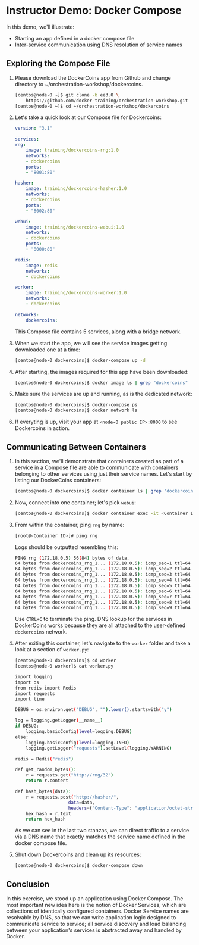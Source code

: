 # Instructor Demo: Docker Compose

In this demo, we'll illustrate:

 - Starting an app defined in a docker compose file
 - Inter-service communication using DNS resolution of service names

## Exploring the Compose File

1.  Please download the DockerCoins app from Github and change directory to ~/orchestration-workshop/dockercoins.

    ```bash
    [centos@node-0 ~]$ git clone -b ee3.0 \
        https://github.com/docker-training/orchestration-workshop.git
    [centos@node-0 ~]$ cd ~/orchestration-workshop/dockercoins
    ```

2.  Let's take a quick look at our Compose file for Dockercoins:

    ```yaml
    version: "3.1"

    services:
    rng:
        image: training/dockercoins-rng:1.0
        networks:
        - dockercoins
        ports:
        - "8001:80"

    hasher:
        image: training/dockercoins-hasher:1.0
        networks:
        - dockercoins
        ports:
        - "8002:80"

    webui:
        image: training/dockercoins-webui:1.0
        networks:
        - dockercoins
        ports:
        - "8000:80"

    redis:
        image: redis
        networks:
        - dockercoins

    worker:
        image: training/dockercoins-worker:1.0
        networks:
        - dockercoins

    networks:
        dockercoins:
    ```

    This Compose file contains 5 services, along with a bridge network.

3.  When we start the app, we will see the service images getting downloaded one at a time:

    ```bash
    [centos@node-0 dockercoins]$ docker-compose up -d
    ```

4.  After starting, the images required for this app have been downloaded:

    ```bash
    [centos@node-0 dockercoins]$ docker image ls | grep "dockercoins"
    ```

5.  Make sure the services are up and running, as is the dedicated network:

    ```bash
    [centos@node-0 dockercoins]$ docker-compose ps
    [centos@node-0 dockercoins]$ docker network ls
    ```

6.  If everyting is up, visit your app at `<node-0 public IP>:8000` to see Dockercoins in action.

## Communicating Between Containers

1.  In this section, we'll demonstrate that containers created as part of a service in a Compose file are able to communicate with containers belonging to other services using just their service names. Let's start by listing our DockerCoins containers:

    ```bash
    [centos@node-0 dockercoins]$ docker container ls | grep 'dockercoins'
    ```

2.  Now, connect into one container; let's pick `webui`:

    ```bash
    [centos@node-0 dockercoins]$ docker container exec -it <Container ID> bash
    ```

3.  From within the container, ping `rng` by name:

    ```bash
    [root@<Container ID>]# ping rng
    ```

    Logs should be outputted resembling this:

    ```bash
    PING rng (172.18.0.5) 56(84) bytes of data.
    64 bytes from dockercoins_rng_1... (172.18.0.5): icmp_seq=1 ttl=64 time=0.108 ms
    64 bytes from dockercoins_rng_1... (172.18.0.5): icmp_seq=2 ttl=64 time=0.049 ms
    64 bytes from dockercoins_rng_1... (172.18.0.5): icmp_seq=3 ttl=64 time=0.073 ms
    64 bytes from dockercoins_rng_1... (172.18.0.5): icmp_seq=4 ttl=64 time=0.067 ms
    64 bytes from dockercoins_rng_1... (172.18.0.5): icmp_seq=5 ttl=64 time=0.057 ms
    64 bytes from dockercoins_rng_1... (172.18.0.5): icmp_seq=6 ttl=64 time=0.074 ms
    64 bytes from dockercoins_rng_1... (172.18.0.5): icmp_seq=7 ttl=64 time=0.052 ms
    64 bytes from dockercoins_rng_1... (172.18.0.5): icmp_seq=8 ttl=64 time=0.057 ms
    64 bytes from dockercoins_rng_1... (172.18.0.5): icmp_seq=9 ttl=64 time=0.080 ms
    ```

    Use `CTRL+C` to terminate the ping. DNS lookup for the services in DockerCoins works because they are all attached to the user-defined `dockercoins` network.

4.  After exiting this container, let's navigate to the `worker` folder and take a look at a section of `worker.py`:

    ```bash
    [centos@node-0 dockercoins]$ cd worker
    [centos@node-0 worker]$ cat worker.py

    import logging
    import os
    from redis import Redis
    import requests
    import time

    DEBUG = os.environ.get("DEBUG", "").lower().startswith("y")

    log = logging.getLogger(__name__)
    if DEBUG:
        logging.basicConfig(level=logging.DEBUG)
    else:
        logging.basicConfig(level=logging.INFO)
        logging.getLogger("requests").setLevel(logging.WARNING)

    redis = Redis("redis")

    def get_random_bytes():
        r = requests.get("http://rng/32")
        return r.content

    def hash_bytes(data):
        r = requests.post("http://hasher/",
                        data=data,
                        headers={"Content-Type": "application/octet-stream"})
        hex_hash = r.text
        return hex_hash
    ```

    As we can see in the last two stanzas, we can direct traffic to a service via a DNS name that exactly matches the service name defined in the docker compose file.

5.  Shut down Dockercoins and clean up its resources:

    ```bash
    [centos@node-0 dockercoins]$ docker-compose down
    ```

## Conclusion

In this exercise, we stood up an application using Docker Compose. The most important new idea here is the notion of Docker Services, which are collections of identically configured containers. Docker Service names are resolvable by DNS, so that we can write application logic designed to communicate service to service; all service discovery and load balancing between your application's services is abstracted away and handled by Docker.
